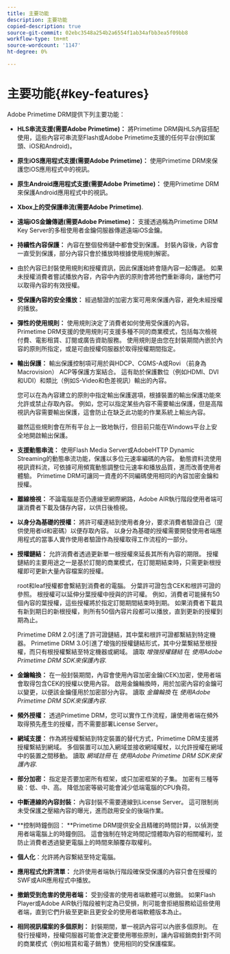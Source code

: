 ```yaml
---
title: 主要功能
description: 主要功能
copied-description: true
source-git-commit: 02ebc3548a254b2a6554f1ab34afbb3ea5f09bb8
workflow-type: tm+mt
source-wordcount: '1147'
ht-degree: 0%

---
```


# 主要功能{#key-features}

Adobe Primetime DRM提供下列主要功能：

* **HLS串流支援(需要Adobe Primetime)：** 將Primetime DRM與HLS內容搭配使用，這些內容可串流至Flash或Adobe Primetime支援的任何平台(例如案頭、iOS和Android)。
* **原生iOS應用程式支援(需要Adobe Primetime)：** 使用Primetime DRM來保護您iOS應用程式中的視訊。
* **原生Android應用程式支援(需要Adobe Primetime)：** 使用Primetime DRM來保護Android應用程式中的視訊。
* **Xbox上的受保護串流(需要Adobe Primetime)**.
* **遠端iOS金鑰傳遞(需要Adobe Primetime)：** 支援透過稱為Primetime DRM Key Server的多租使用者金鑰伺服器傳遞遠端iOS金鑰。
* **持續性內容保護：** 內容在整個發佈鏈中都會受到保護。 封裝內容後，內容會一直受到保護，部分內容只會於播放時根據使用規則解密。
* 由於內容已封裝使用規則和授權資訊，因此保護始終會隨內容一起傳遞。 如果未授權消費者嘗試播放內容，內容中內嵌的原則會將他們重新導向，讓他們可以取得內容的有效授權。
* **受保護內容的安全播放：** 經過驗證的加密方案可用來保護內容，避免未經授權的播放。
* **彈性的使用規則：** 使用規則決定了消費者如何使用受保護的內容。 Primetime DRM支援的使用規則可支援多種不同的商業模式，包括每次檢視付費、電影租賃、訂閱或廣告資助服務。 使用規則是由您在封裝期間內嵌於內容的原則所指定，或是可由授權伺服器於取得授權期間指定。
* **輸出保護：** 輸出保護控制項可用於與HDCP、CGMS-A或Rovi （前身為Macrovision） ACP等保護方案結合。 這有助於保護數位（例如HDMI、DVI和UDI）和類比（例如S-Video和色差視訊）輸出的內容。

  您可以在為內容建立的原則中指定輸出保護選項，根據裝置的輸出保護功能來允許或禁止存取內容。 例如，您可以指定某些內容不需要輸出保護，但是高階視訊內容需要輸出保護，這會防止在缺乏此功能的作業系統上輸出內容。

  雖然這些規則會在所有平台上一致地執行，但目前只能在Windows平台上安全地開啟輸出保護。

* **支援動態串流：** 使用Flash Media Server或AdobeHTTP Dynamic Streaming的動態串流功能，保護以多位元速率編碼的內容。 動態資料流使用視訊資料流，可依據可用頻寬動態調整位元速率和播放品質，進而改善使用者體驗。 Primetime DRM可讓同一資產的不同編碼使用相同的內容加密金鑰和授權。
* **離線檢視：** 不論電腦是否仍連線至網際網路，Adobe AIR執行階段使用者端可讓消費者下載及儲存內容，以供日後檢視。
* **以身分為基礎的授權：** 將許可權連結到使用者身分，要求消費者驗證自己（提供使用者id和密碼）以便存取內容。 以身分為基礎的授權需要開發使用者端應用程式的當事人實作使用者驗證作為授權取得工作流程的一部分。
* **授權鏈結：** 允許消費者透過更新單一根授權來延長其所有內容的期限。 授權鏈結的主要用途之一是基於訂閱的商業模式，在訂閱期結束時，只需更新根授權即可更新大量內容檔案的授權。

  root和leaf授權都會繫結到消費者的電腦。 分葉許可證包含CEK和根許可證的參照。 根授權可以延伸分葉授權中授與的許可權。 例如，消費者可能擁有50個內容的葉授權，這些授權將於指定訂閱期間結束時到期。 如果消費者下載具有新到期日的新根授權，則所有50個內容片段都可以播放，直到更新的授權到期為止。

  Primetime DRM 2.0引進了許可證鏈結，其中葉和根許可證都繫結到特定機器。 Primetime DRM 3.0引進了增強的授權鏈結形式，其中分葉繫結至根授權，而只有根授權繫結至特定機器或網域。 讀取 *增強授權鏈結* 在 *使用Adobe Primetime DRM SDK來保護內容*.

* **金鑰輪換：** 在一般封裝期間，內容會使用內容加密金鑰(CEK)加密，使用者端會取得包含CEK的授權以使用內容。 啟用金鑰輪換時，用於加密內容的金鑰可以變更，以便該金鑰僅用於加密部分內容。 讀取 *金鑰輪換* 在 *使用Adobe Primetime DRM SDK來保護內容*.

* **頻外授權：** 透過Primetime DRM，您可以實作工作流程，讓使用者端在頻外取得預先產生的授權，而不需要部署License Server。
* **網域支援：** 作為將授權繫結到特定裝置的替代方式，Primetime DRM支援將授權繫結到網域。 多個裝置可以加入網域並接收網域權杖，以允許授權在網域中的裝置之間移動。 讀取 *網域註冊* 在 *使用Adobe Primetime DRM SDK來保護內容*.

* **部分加密：** 指定是否要加密所有框架，或只加密框架的子集。 加密有三種等級：低、中、高。 降低加密等級可能會減少低端電腦的CPU負荷。
* **中斷連線的內容封裝：** 內容封裝不需要連線到License Server。 這可限制尚未受保護之壓縮內容的曝光，進而啟用安全的後端作業。
* **控制時鐘倒回： **Primetime DRM提供安全且精確的時間計算，以偵測使用者端電腦上的時鐘倒回。 這會強制在特定時間記憶體取內容的相關權利，並防止消費者透過變更電腦上的時間來顛覆存取權利。
* **個人化**：允許將內容繫結至特定電腦。
* **應用程式允許清單：** 允許使用者端執行階段確保受保護的內容只會在授權的SWF或AIR應用程式中播放。
* **撤銷受到危害的使用者端：** 受到侵害的使用者端軟體可以撤銷。 如果Flash Player或Adobe AIR執行階段被判定為已受損，則可能會拒絕服務給這些使用者端，直到它們升級至更新且更安全的使用者端軟體版本為止。
* **相同視訊檔案的多個原則：** 封裝期間，單一視訊內容可以內嵌多個原則。 在發行授權時，授權伺服器可能會決定要使用哪些原則，讓內容經銷商針對不同的商業模式（例如租賃和電子銷售）使用相同的受保護檔案。
